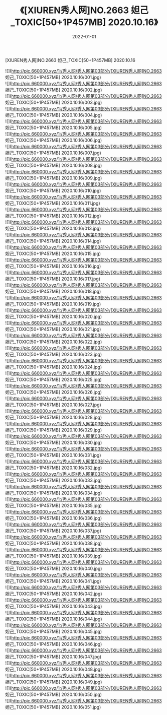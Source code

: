 ﻿---
layout: post
title:  《[XIUREN秀人网]NO.2663 妲己_TOXIC[50+1P457MB] 2020.10.16》
date:   2022-01-01
img: http://pic.660000.xyz/1:/秀人网/秀人网第03部分/[XIUREN秀人网]NO.2663 妲己_TOXIC[50+1P457MB] 2020.10.16/000.jpg
categories: [美女, 清纯, 唯美]
---

[XIUREN秀人网]NO.2663 妲己_TOXIC[50+1P457MB] 2020.10.16

 ![](http://pic.660000.xyz/1:/秀人网/秀人网第03部分/[XIUREN秀人网]NO.2663 妲己_TOXIC[50+1P457MB] 2020.10.16/001.jpg) <br>![](http://pic.660000.xyz/1:/秀人网/秀人网第03部分/[XIUREN秀人网]NO.2663 妲己_TOXIC[50+1P457MB] 2020.10.16/002.jpg) <br>![](http://pic.660000.xyz/1:/秀人网/秀人网第03部分/[XIUREN秀人网]NO.2663 妲己_TOXIC[50+1P457MB] 2020.10.16/003.jpg) <br>![](http://pic.660000.xyz/1:/秀人网/秀人网第03部分/[XIUREN秀人网]NO.2663 妲己_TOXIC[50+1P457MB] 2020.10.16/004.jpg) <br>![](http://pic.660000.xyz/1:/秀人网/秀人网第03部分/[XIUREN秀人网]NO.2663 妲己_TOXIC[50+1P457MB] 2020.10.16/005.jpg) <br>![](http://pic.660000.xyz/1:/秀人网/秀人网第03部分/[XIUREN秀人网]NO.2663 妲己_TOXIC[50+1P457MB] 2020.10.16/006.jpg) <br>![](http://pic.660000.xyz/1:/秀人网/秀人网第03部分/[XIUREN秀人网]NO.2663 妲己_TOXIC[50+1P457MB] 2020.10.16/007.jpg) <br>![](http://pic.660000.xyz/1:/秀人网/秀人网第03部分/[XIUREN秀人网]NO.2663 妲己_TOXIC[50+1P457MB] 2020.10.16/008.jpg) <br>![](http://pic.660000.xyz/1:/秀人网/秀人网第03部分/[XIUREN秀人网]NO.2663 妲己_TOXIC[50+1P457MB] 2020.10.16/009.jpg) <br>![](http://pic.660000.xyz/1:/秀人网/秀人网第03部分/[XIUREN秀人网]NO.2663 妲己_TOXIC[50+1P457MB] 2020.10.16/010.jpg) <br>![](http://pic.660000.xyz/1:/秀人网/秀人网第03部分/[XIUREN秀人网]NO.2663 妲己_TOXIC[50+1P457MB] 2020.10.16/011.jpg) <br>![](http://pic.660000.xyz/1:/秀人网/秀人网第03部分/[XIUREN秀人网]NO.2663 妲己_TOXIC[50+1P457MB] 2020.10.16/012.jpg) <br>![](http://pic.660000.xyz/1:/秀人网/秀人网第03部分/[XIUREN秀人网]NO.2663 妲己_TOXIC[50+1P457MB] 2020.10.16/013.jpg) <br>![](http://pic.660000.xyz/1:/秀人网/秀人网第03部分/[XIUREN秀人网]NO.2663 妲己_TOXIC[50+1P457MB] 2020.10.16/014.jpg) <br>![](http://pic.660000.xyz/1:/秀人网/秀人网第03部分/[XIUREN秀人网]NO.2663 妲己_TOXIC[50+1P457MB] 2020.10.16/015.jpg) <br>![](http://pic.660000.xyz/1:/秀人网/秀人网第03部分/[XIUREN秀人网]NO.2663 妲己_TOXIC[50+1P457MB] 2020.10.16/016.jpg) <br>![](http://pic.660000.xyz/1:/秀人网/秀人网第03部分/[XIUREN秀人网]NO.2663 妲己_TOXIC[50+1P457MB] 2020.10.16/017.jpg) <br>![](http://pic.660000.xyz/1:/秀人网/秀人网第03部分/[XIUREN秀人网]NO.2663 妲己_TOXIC[50+1P457MB] 2020.10.16/018.jpg) <br>![](http://pic.660000.xyz/1:/秀人网/秀人网第03部分/[XIUREN秀人网]NO.2663 妲己_TOXIC[50+1P457MB] 2020.10.16/019.jpg) <br>![](http://pic.660000.xyz/1:/秀人网/秀人网第03部分/[XIUREN秀人网]NO.2663 妲己_TOXIC[50+1P457MB] 2020.10.16/020.jpg) <br>![](http://pic.660000.xyz/1:/秀人网/秀人网第03部分/[XIUREN秀人网]NO.2663 妲己_TOXIC[50+1P457MB] 2020.10.16/021.jpg) <br>![](http://pic.660000.xyz/1:/秀人网/秀人网第03部分/[XIUREN秀人网]NO.2663 妲己_TOXIC[50+1P457MB] 2020.10.16/022.jpg) <br>![](http://pic.660000.xyz/1:/秀人网/秀人网第03部分/[XIUREN秀人网]NO.2663 妲己_TOXIC[50+1P457MB] 2020.10.16/023.jpg) <br>![](http://pic.660000.xyz/1:/秀人网/秀人网第03部分/[XIUREN秀人网]NO.2663 妲己_TOXIC[50+1P457MB] 2020.10.16/024.jpg) <br>![](http://pic.660000.xyz/1:/秀人网/秀人网第03部分/[XIUREN秀人网]NO.2663 妲己_TOXIC[50+1P457MB] 2020.10.16/025.jpg) <br>![](http://pic.660000.xyz/1:/秀人网/秀人网第03部分/[XIUREN秀人网]NO.2663 妲己_TOXIC[50+1P457MB] 2020.10.16/026.jpg) <br>![](http://pic.660000.xyz/1:/秀人网/秀人网第03部分/[XIUREN秀人网]NO.2663 妲己_TOXIC[50+1P457MB] 2020.10.16/027.jpg) <br>![](http://pic.660000.xyz/1:/秀人网/秀人网第03部分/[XIUREN秀人网]NO.2663 妲己_TOXIC[50+1P457MB] 2020.10.16/028.jpg) <br>![](http://pic.660000.xyz/1:/秀人网/秀人网第03部分/[XIUREN秀人网]NO.2663 妲己_TOXIC[50+1P457MB] 2020.10.16/029.jpg) <br>![](http://pic.660000.xyz/1:/秀人网/秀人网第03部分/[XIUREN秀人网]NO.2663 妲己_TOXIC[50+1P457MB] 2020.10.16/030.jpg) <br>![](http://pic.660000.xyz/1:/秀人网/秀人网第03部分/[XIUREN秀人网]NO.2663 妲己_TOXIC[50+1P457MB] 2020.10.16/031.jpg) <br>![](http://pic.660000.xyz/1:/秀人网/秀人网第03部分/[XIUREN秀人网]NO.2663 妲己_TOXIC[50+1P457MB] 2020.10.16/032.jpg) <br>![](http://pic.660000.xyz/1:/秀人网/秀人网第03部分/[XIUREN秀人网]NO.2663 妲己_TOXIC[50+1P457MB] 2020.10.16/033.jpg) <br>![](http://pic.660000.xyz/1:/秀人网/秀人网第03部分/[XIUREN秀人网]NO.2663 妲己_TOXIC[50+1P457MB] 2020.10.16/034.jpg) <br>![](http://pic.660000.xyz/1:/秀人网/秀人网第03部分/[XIUREN秀人网]NO.2663 妲己_TOXIC[50+1P457MB] 2020.10.16/035.jpg) <br>![](http://pic.660000.xyz/1:/秀人网/秀人网第03部分/[XIUREN秀人网]NO.2663 妲己_TOXIC[50+1P457MB] 2020.10.16/036.jpg) <br>![](http://pic.660000.xyz/1:/秀人网/秀人网第03部分/[XIUREN秀人网]NO.2663 妲己_TOXIC[50+1P457MB] 2020.10.16/037.jpg) <br>![](http://pic.660000.xyz/1:/秀人网/秀人网第03部分/[XIUREN秀人网]NO.2663 妲己_TOXIC[50+1P457MB] 2020.10.16/038.jpg) <br>![](http://pic.660000.xyz/1:/秀人网/秀人网第03部分/[XIUREN秀人网]NO.2663 妲己_TOXIC[50+1P457MB] 2020.10.16/039.jpg) <br>![](http://pic.660000.xyz/1:/秀人网/秀人网第03部分/[XIUREN秀人网]NO.2663 妲己_TOXIC[50+1P457MB] 2020.10.16/040.jpg) <br>![](http://pic.660000.xyz/1:/秀人网/秀人网第03部分/[XIUREN秀人网]NO.2663 妲己_TOXIC[50+1P457MB] 2020.10.16/041.jpg) <br>![](http://pic.660000.xyz/1:/秀人网/秀人网第03部分/[XIUREN秀人网]NO.2663 妲己_TOXIC[50+1P457MB] 2020.10.16/042.jpg) <br>![](http://pic.660000.xyz/1:/秀人网/秀人网第03部分/[XIUREN秀人网]NO.2663 妲己_TOXIC[50+1P457MB] 2020.10.16/043.jpg) <br>![](http://pic.660000.xyz/1:/秀人网/秀人网第03部分/[XIUREN秀人网]NO.2663 妲己_TOXIC[50+1P457MB] 2020.10.16/044.jpg) <br>![](http://pic.660000.xyz/1:/秀人网/秀人网第03部分/[XIUREN秀人网]NO.2663 妲己_TOXIC[50+1P457MB] 2020.10.16/045.jpg) <br>![](http://pic.660000.xyz/1:/秀人网/秀人网第03部分/[XIUREN秀人网]NO.2663 妲己_TOXIC[50+1P457MB] 2020.10.16/046.jpg) <br>![](http://pic.660000.xyz/1:/秀人网/秀人网第03部分/[XIUREN秀人网]NO.2663 妲己_TOXIC[50+1P457MB] 2020.10.16/047.jpg) <br>![](http://pic.660000.xyz/1:/秀人网/秀人网第03部分/[XIUREN秀人网]NO.2663 妲己_TOXIC[50+1P457MB] 2020.10.16/048.jpg) <br>![](http://pic.660000.xyz/1:/秀人网/秀人网第03部分/[XIUREN秀人网]NO.2663 妲己_TOXIC[50+1P457MB] 2020.10.16/049.jpg) <br>![](http://pic.660000.xyz/1:/秀人网/秀人网第03部分/[XIUREN秀人网]NO.2663 妲己_TOXIC[50+1P457MB] 2020.10.16/050.jpg) <br>![](http://pic.660000.xyz/1:/秀人网/秀人网第03部分/[XIUREN秀人网]NO.2663 妲己_TOXIC[50+1P457MB] 2020.10.16/051.jpg) <br>